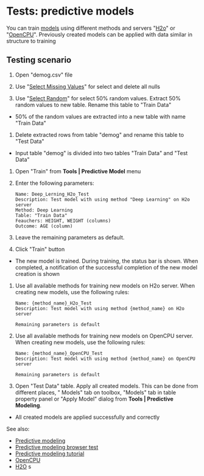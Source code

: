 <!-- TITLE: Tests: Predictive models -->
<!-- SUBTITLE: -->

# Tests: predictive models

You can train [models](predictive-modeling.md) using different methods and servers
"[H2o](http://h2o.ai)" or "[OpenCPU](https://topepo.github.io/caret/index.html)". Previously created models can be
applied with data similar in structure to training

## Testing scenario

1. Open "demog.csv" file

1. Use "[Select Missing Values](../explore/select-missing-values.md)" for select and delete all nulls

1. Use "[Select Random](../explore/select-random-rows.md)" for select 50% random values. Extract 50% random values to
   new table. Rename this table to "Train Data"

* 50% of the random values ​​are extracted into a new table with name "Train Data"

1. Delete extracted rows from table "demog" and rename this table to "Test Data"

* Input table "demog" is divided into two tables "Train Data" and "Test Data"

1. Open "Train" from **Tools | Predictive Model** menu

1. Enter the following parameters:

       Name: Deep_Lerning_H2o_Test
       Description: Test model with using method "Deep Learning" on H2o server
       Method: Deep Learning
       Table: "Train Data"
       Feauchers: HEIGHT, WEIGHT (columns)
       Outcome: AGE (column)

1. Leave the remaining parameters as default.

1. Click "Train" button

* The new model is trained. During training, the status bar is shown. When completed, a notification of the successful
  completion of the new model creation is shown

1. Use all available methods for training new models on H2o server. When creating new models, use the following rules:

       Name: {method_name}_H2o_Test
       Description: Test model with using method {method_name} on H2o server

       Remaining parameters is default

1. Use all available methods for training new models on OpenCPU server. When creating new models, use the following
   rules:

       Name: {method_name}_OpenCPU_Test
       Description: Test model with using method {method_name} on OpenCPU server

       Remaining parameters is default

1. Open "Test Data" table. Apply all created models. This can be done from different places, "
   Models" tab on toolbox, "Models" tab in table property panel or "Apply Model" dialog from **Tools | Predictive
   Modeling**.

* All created models are applied successfully and correctly

See also:

* [Predictive modeling](predictive-modeling.md)
* [Predictive modeling browser test](../tests/predictive-models-browser-test.md)
* [Predictive modeling tutorial](../_internal/tutorials/predictive-modeling.md)
* [OpenCPU](https://www.opencpu.org/)
* [H2O](http://h2o.ai/)
  s